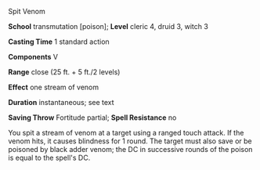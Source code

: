 Spit Venom

**School** transmutation [poison]; **Level** cleric 4, druid 3, witch 3

**Casting Time** 1 standard action

**Components** V

**Range** close (25 ft. + 5 ft./2 levels)

**Effect** one stream of venom

**Duration** instantaneous; see text

**Saving Throw** Fortitude partial; **Spell Resistance** no

You spit a stream of venom at a target using a ranged touch attack. If the venom hits, it causes blindness for 1 round. The target must also save or be poisoned by black adder venom; the DC in successive rounds of the poison is equal to the spell's DC.

